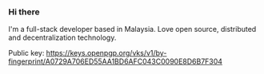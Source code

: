 ### Hi there

I'm a full-stack developer based in Malaysia.
Love open source, distributed and decentralization technology.

Public key: https://keys.openpgp.org/vks/v1/by-fingerprint/A0729A706ED55AA1BD6AFC043C0090E8D6B7F304
<!--
**codewithgun/codewithgun** is a ✨ _special_ ✨ repository because its `README.md` (this file) appears on your GitHub profile.

Here are some ideas to get you started:

- 🔭 I’m currently working on ...
- 🌱 I’m currently learning ...
- 👯 I’m looking to collaborate on ...
- 🤔 I’m looking for help with ...
- 💬 Ask me about ...
- 📫 How to reach me: ...
- 😄 Pronouns: ...
- ⚡ Fun fact: ...
-->
